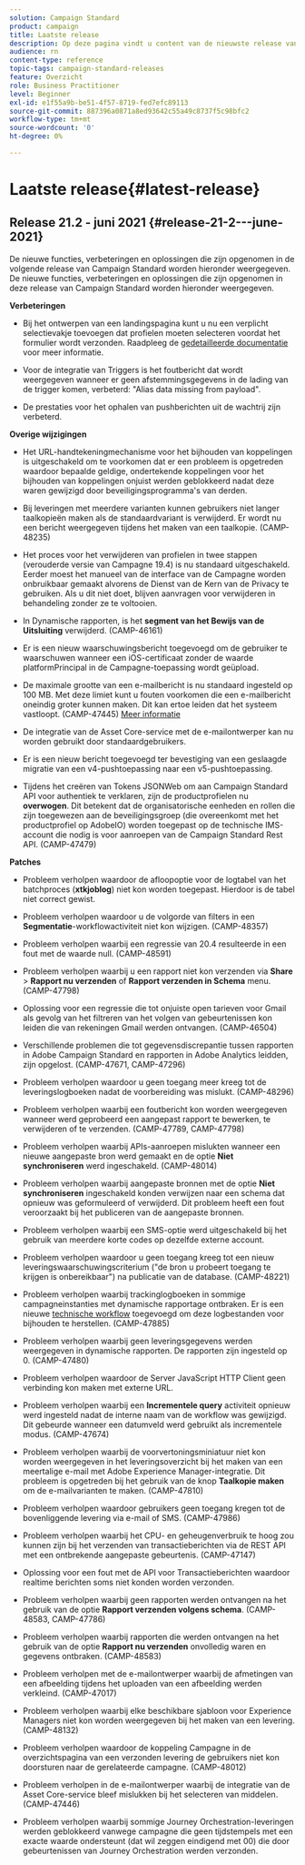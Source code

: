 ```yaml
---
solution: Campaign Standard
product: campaign
title: Laatste release
description: Op deze pagina vindt u content van de nieuwste release van Campaign Standard
audience: rn
content-type: reference
topic-tags: campaign-standard-releases
feature: Overzicht
role: Business Practitioner
level: Beginner
exl-id: e1f55a9b-be51-4f57-8719-fed7efc89113
source-git-commit: 887396a0871a8ed93642c55a49c8737f5c98bfc2
workflow-type: tm+mt
source-wordcount: '0'
ht-degree: 0%

---
```



# Laatste release{#latest-release}

## Release 21.2 - juni 2021 {#release-21-2---june-2021}

De nieuwe functies, verbeteringen en oplossingen die zijn opgenomen in de volgende release van Campaign Standard worden hieronder weergegeven. De nieuwe functies, verbeteringen en oplossingen die zijn opgenomen in deze release van Campaign Standard worden hieronder weergegeven.

**Verbeteringen**

* Bij het ontwerpen van een landingspagina kunt u nu een verplicht selectievakje toevoegen dat profielen moeten selecteren voordat het formulier wordt verzonden. Raadpleeg de [gedetailleerde documentatie](../../channels/using/managing-landing-page-form-data.md#agreement-checkbox) voor meer informatie.

* Voor de integratie van Triggers is het foutbericht dat wordt weergegeven wanneer er geen afstemmingsgegevens in de lading van de trigger komen, verbeterd: &quot;Alias data missing from payload&quot;.

* De prestaties voor het ophalen van pushberichten uit de wachtrij zijn verbeterd.

**Overige wijzigingen**

* Het URL-handtekeningmechanisme voor het bijhouden van koppelingen is uitgeschakeld om te voorkomen dat er een probleem is opgetreden waardoor bepaalde geldige, ondertekende koppelingen voor het bijhouden van koppelingen onjuist werden geblokkeerd nadat deze waren gewijzigd door beveiligingsprogramma&#39;s van derden.

* Bij leveringen met meerdere varianten kunnen gebruikers niet langer taalkopieën maken als de standaardvariant is verwijderd. Er wordt nu een bericht weergegeven tijdens het maken van een taalkopie. (CAMP-48235)

* Het proces voor het verwijderen van profielen in twee stappen (verouderde versie van Campagne 19.4) is nu standaard uitgeschakeld. Eerder moest het manueel van de interface van de Campagne worden onbruikbaar gemaakt alvorens de Dienst van de Kern van de Privacy te gebruiken. Als u dit niet doet, blijven aanvragen voor verwijderen in behandeling zonder ze te voltooien.

* In Dynamische rapporten, is het **segment van het Bewijs van de Uitsluiting** verwijderd. (CAMP-46161)

* Er is een nieuw waarschuwingsbericht toegevoegd om de gebruiker te waarschuwen wanneer een iOS-certificaat zonder de waarde platformPrincipal in de Campagne-toepassing wordt geüpload.

* De maximale grootte van een e-mailbericht is nu standaard ingesteld op 100 MB. Met deze limiet kunt u fouten voorkomen die een e-mailbericht oneindig groter kunnen maken. Dit kan ertoe leiden dat het systeem vastloopt. (CAMP-47445) [Meer informatie](../../sending/using/design-and-personalize.md#email-size)

* De integratie van de Asset Core-service met de e-mailontwerper kan nu worden gebruikt door standaardgebruikers.

* Er is een nieuw bericht toegevoegd ter bevestiging van een geslaagde migratie van een v4-pushtoepassing naar een v5-pushtoepassing.

* Tijdens het creëren van Tokens JSONWeb om aan Campaign Standard API voor authentiek te verklaren, zijn de productprofielen nu **overwogen**. Dit betekent dat de organisatorische eenheden en rollen die zijn toegewezen aan de beveiligingsgroep (die overeenkomt met het productprofiel op AdobeIO) worden toegepast op de technische IMS-account die nodig is voor aanroepen van de Campaign Standard Rest API. (CAMP-47479)

**Patches**

* Probleem verholpen waardoor de afloopoptie voor de logtabel van het batchproces (**xtkjoblog**) niet kon worden toegepast. Hierdoor is de tabel niet correct gewist.

* Probleem verholpen waardoor u de volgorde van filters in een **Segmentatie**-workflowactiviteit niet kon wijzigen. (CAMP-48357)

* Probleem verholpen waarbij een regressie van 20.4 resulteerde in een fout met de waarde null. (CAMP-48591)

* Probleem verholpen waarbij u een rapport niet kon verzenden via **Share** > **Rapport nu verzenden** of **Rapport verzenden in Schema** menu. (CAMP-47798)

* Oplossing voor een regressie die tot onjuiste open tarieven voor Gmail als gevolg van het filtreren van het volgen van gebeurtenissen kon leiden die van rekeningen Gmail werden ontvangen. (CAMP-46504)

* Verschillende problemen die tot gegevensdiscrepantie tussen rapporten in Adobe Campaign Standard en rapporten in Adobe Analytics leidden, zijn opgelost. (CAMP-47671, CAMP-47296)

* Probleem verholpen waardoor u geen toegang meer kreeg tot de leveringslogboeken nadat de voorbereiding was mislukt. (CAMP-48296)

* Probleem verholpen waarbij een foutbericht kon worden weergegeven wanneer werd geprobeerd een aangepast rapport te bewerken, te verwijderen of te verzenden. (CAMP-47789, CAMP-47798)

* Probleem verholpen waarbij APIs-aanroepen mislukten wanneer een nieuwe aangepaste bron werd gemaakt en de optie **Niet synchroniseren** werd ingeschakeld. (CAMP-48014)

* Probleem verholpen waarbij aangepaste bronnen met de optie **Niet synchroniseren** ingeschakeld konden verwijzen naar een schema dat opnieuw was geformuleerd of verwijderd. Dit probleem heeft een fout veroorzaakt bij het publiceren van de aangepaste bronnen.

* Probleem verholpen waarbij een SMS-optie werd uitgeschakeld bij het gebruik van meerdere korte codes op dezelfde externe account.

* Probleem verholpen waardoor u geen toegang kreeg tot een nieuw leveringswaarschuwingscriterium (&quot;de bron u probeert toegang te krijgen is onbereikbaar&quot;) na publicatie van de database. (CAMP-48221)

* Probleem verholpen waarbij trackinglogboeken in sommige campagneinstanties met dynamische rapportage ontbraken. Er is een nieuwe [technische workflow](../../administration/using/technical-workflows.md) toegevoegd om deze logbestanden voor bijhouden te herstellen. (CAMP-47885)

* Probleem verholpen waarbij geen leveringsgegevens werden weergegeven in dynamische rapporten. De rapporten zijn ingesteld op 0. (CAMP-47480)

* Probleem verholpen waardoor de Server JavaScript HTTP Client geen verbinding kon maken met externe URL.

* Probleem verholpen waarbij een **Incrementele query** activiteit opnieuw werd ingesteld nadat de interne naam van de workflow was gewijzigd. Dit gebeurde wanneer een datumveld werd gebruikt als incrementele modus. (CAMP-47674)

* Probleem verholpen waarbij de voorvertoningsminiatuur niet kon worden weergegeven in het leveringsoverzicht bij het maken van een meertalige e-mail met Adobe Experience Manager-integratie. Dit probleem is opgetreden bij het gebruik van de knop **Taalkopie maken** om de e-mailvarianten te maken. (CAMP-47810)

* Probleem verholpen waardoor gebruikers geen toegang kregen tot de bovenliggende levering via e-mail of SMS. (CAMP-47986)

* Probleem verholpen waarbij het CPU- en geheugenverbruik te hoog zou kunnen zijn bij het verzenden van transactieberichten via de REST API met een ontbrekende aangepaste gebeurtenis. (CAMP-47147)

* Oplossing voor een fout met de API voor Transactieberichten waardoor realtime berichten soms niet konden worden verzonden.

* Probleem verholpen waarbij geen rapporten werden ontvangen na het gebruik van de optie **Rapport verzenden volgens schema**. (CAMP-48583, CAMP-47786)

* Probleem verholpen waarbij rapporten die werden ontvangen na het gebruik van de optie **Rapport nu verzenden** onvolledig waren en gegevens ontbraken. (CAMP-48583)

* Probleem verholpen met de e-mailontwerper waarbij de afmetingen van een afbeelding tijdens het uploaden van een afbeelding werden verkleind. (CAMP-47017)

* Probleem verholpen waarbij elke beschikbare sjabloon voor Experience Managers niet kon worden weergegeven bij het maken van een levering. (CAMP-48132)

* Probleem verholpen waardoor de koppeling Campagne in de overzichtspagina van een verzonden levering de gebruikers niet kon doorsturen naar de gerelateerde campagne. (CAMP-48012)

* Probleem verholpen in de e-mailontwerper waarbij de integratie van de Asset Core-service bleef mislukken bij het selecteren van middelen. (CAMP-47446)

* Probleem verholpen waarbij sommige Journey Orchestration-leveringen werden geblokkeerd vanwege campagne die geen tijdstempels met een exacte waarde ondersteunt (dat wil zeggen eindigend met 00) die door gebeurtenissen van Journey Orchestration werden verzonden.

